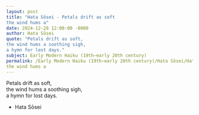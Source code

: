 ```yaml
---
layout: post
title: "Hata Sōsei - Petals drift as soft  
the wind hums a"
date: 2024-12-28 12:00:00 -0000
author: Hata Sōsei
quote: "Petals drift as soft,  
the wind hums a soothing sigh,  
a hymn for lost days."
subject: Early Modern Haiku (19th–early 20th century)
permalink: /Early Modern Haiku (19th–early 20th century)/Hata Sōsei/Hata Sōsei - Petals drift as soft  
the wind hums a
---
```


Petals drift as soft,  
the wind hums a soothing sigh,  
a hymn for lost days.

- Hata Sōsei

